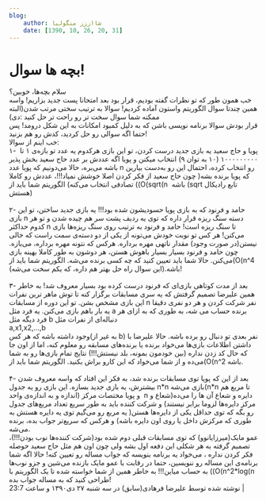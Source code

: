 ```yaml
---
blog:
    author: شااززز منگولیا
    date: [1390, 10, 26, 20, 31]
---
```

# بچه ها سوال!

<div class="cnt">
<div>سلام بچه‌ها، خوبین؟<br/>خب همون طور که تو نظرات گفته بودیم، قرار بود بعد امتحانا پست جدید بزاریم! واسه همین چندتا سوال الگوریتم واستون آماده کردیم! سوالا به ترتیب سختی مرتب شدن(البته ممکنه شما سوال سخت تر رو راحت تر حل کنید :دی)<br/>قرار بودش سوالا برنامه نویسی باشن که به دلیل کمبود امکانات به این شکل درومد! پس حتما اگه سوالی رو حل کردید، کدش رو هم بزنید!<br/>خب اینم از سوالا:<br/>۱-  پویا و حاج سعید یه بازی جدید درست کردن، تو این بازی هرکدوم یه عدد تو بازه‌ی ۱ تا ۱۰۰۰۰۰۰۰۰۰ (۱۰ به توان ۹) انتخاب میکنن و پویا اگه عددش بر عدد حاج سعید بخش پذیر باشه می‌بره، حالا می‌دونیم که پویا عدد n رو انتخاب کرده، احتمال این رو به‌‌دست بیارین که پویا برنده بشه( چون حاج سعید از فکر کردن اصلا خوشش نمیاد!!!، عددش رو کاملا تصادفی انتخاب می‌کنه) الگوریتم شما باید از ((O(sqrt(n  باشه (sqrt تابع رادیکال هستش)<br/><br/>۲- حامد و فرنود که به بازی پویا حسودیشون شده بود!!! یه بازی جدید ساختن، تو این بازی n دسته سنگ ریزه قرار داره که توی یه ردیف پشت سر هم چیده شدن و تو هر کدوم حداکثر n تا سنگ ریزه است! حامد و فرنود به ترتیب روی سنگ ریزه‌ها بازی می‌کنن! هر کس تو نوبت خودش می‌تونه از یکی از دو دسته‌ی سمت راست که خالی نیستن(در صورت وجود) مقدار ناتهی مهره برداره. هرکس که نتونه مهره برداره، می‌بازه. چون حامد و فرنود بسیار بسیار باهوش هستن، هر دوشون به طور کاملا بهینه بازی می‌کنن. حالا شما باید تعیین کنید که چه کسی برنده می‌شه. الگوریتم شما باید از(O(n^4 باشه.(این سوال راه حل بهتر هم داره، که یکم سخت می‌شه)!<br/><br/>۳- بعد از مدت کوتاهی بازی‌ای که فرنود درست کرده بود بسیار معروف شد! به خاطر همین علیرضا تصمیم گرفتش که یه سری مسابقات برگزار کنه تا توش ماهر ترین نفرات این بازی مشخص بشن. تو این دوره از مسابقات n نفر شرکت کردن و هر دو نفری دقیقا یه بار با‌هم بازی می‌کنن. یه فرد مثل a برنده حساب می شه، به طوری که به ازای هر فرد دیگه مثل b دنباله‌ای از نفرات مثل<br/><div>a,x1,x2,...,b</div>وجود داشته باشه که هر کس(به غیر از b) نفر بعدی تو دنبال رو برده باشه. حالا علیرضا با داشتن اطلاعات بازی‌ها می‌خواد برنده یا برنده‌های مسابقه رو معلوم کنه، اما از اون جا که حال کد زدن نداره (بین خودمون بمونه، بلد نیستش!!!) نتایج تمام بازی‌ها رو به شما می‌ده و از شما می‌خواد که این کارو براش بکنید. الگوریتم شما باید از(O(n^2 باشه.<br/><br/>۴- بعد از این که پویا توی مسابقات برنده شد، به فکر این افتاد که واسه معروف شدن بیشترش، یه بازی جدید بسازه. این بازی رو یه جدول n*n بازی می‌شه(n*n تا مربع هم اندازه و به اندازه‌ی واحد) و پویا مختصات مرکز  n دایره و شعاع آن ها را می‌ده(شعاع‌ و مرکز‌ دایره‌ها لزوما برابر نیستند) و شرکت کننده باید به طور سریع تعداد مربع‌های جدول رو بگه که توی حداقل یکی از دایره‌ها هستن( یه مربع رو می‌گیم توی یه دایره هستش به طوری که مرکزش داخل یا روی اون دایره باشه) و هرکس که سریع‌تر جواب بده، برنده می‌شه.<br/>عمو مایک(میرزایانوو) که توی مسابقات قبلی دوم شده بود(شرکت کننده‌ها نوب بودن!!!)، تصمیم گرفته به هر شکلی این دفعه اول بشه ولی چون اون هم مثل حاج سعید حوصله فکر کردن نداره ، می‌خواد یه برنامه بنویسه که جواب مساله رو تعیین کنه! حالا اگه شما برنامه‌ی این مساله رو ننویسین، حتما در رقابت با عمو مایک بازنده می‌شین و جزو نوب‌ها به حساب میاین!!! به خاطر همین از شما خواسته شده تا یک الگوریتم با ((O(n^2*log(n طراحی کنید که به مساله جواب بده!</div>
<div class="postDesc">نوشته شده توسط علیرضا فرهادی(سابق) در سه شنبه ۲۷ دی۱۳۹۰ و ساعت 23:7 
	 |</div>
</div>
